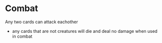 

# Combat

Any two cards can attack eachother
- any cards that are not creatures will die and deal no damage when used in combat